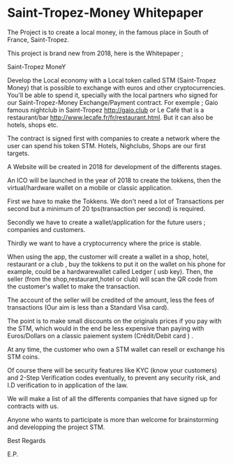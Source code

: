 # Saint-Tropez-Money Whitepaper

The Project is to create a local money, in the famous place in South of France, Saint-Tropez.

This project is brand new from 2018, here is the Whitepaper ; 

   Saint-Tropez MoneY
        
Develop the Local economy with a Local token called STM (Saint-Tropez Money) that is possible to exchange with euros and other cryptocurrencies. You'll be able to spend it, specially with the local partners who signed for our Saint-Tropez-Money Exchange/Payment contract. For exemple ; Gaio famous nightclub in Saint-Tropez http://gaio.club or Le Café that is a restaurant/bar http://www.lecafe.fr/fr/restaurant.html. But it can also be hotels, shops etc.

The contract is signed first with companies to create a network where the user can spend his token STM.
Hotels, Nighclubs, Shops are our first targets.

A Website will be created in 2018 for development of the differents stages.

An ICO will be launched in the year of 2018 to create the tokkens, then the virtual/hardware wallet on a mobile or classic application.
 
First we have to make the Tokkens. We don't need a lot of Transactions per second but a minimum of 20 tps(transaction per second) is required.

Secondly we have to create a wallet/application for the future users ; companies and customers.

Thirdly we want to have a cryptocurrency where the price is stable.

When using the app, the customer will create a wallet in a shop, hotel, restaurant or a club , buy the tokkens to put it on the wallet on his phone for example, could be a  hardwarewallet called Ledger ( usb key). Then, the seller (from the shop,restaurant,hotel or club) will scan the QR code from the customer's wallet to make the transaction.

The account of the seller will be credited of the amount, less the fees of transactions (Our aim is less than a Standard Visa card).

The point is to make small discounts on the originals prices if you pay with the STM, which would in the end be less expensive than paying with Euros/Dollars on a classic paiement system (Crédit/Debit card ) .

At any time, the customer who own a STM wallet can resell or exchange his STM coins.

Of course there will be security features like KYC (know your customers) and 2-Step Verification codes eventually, to prevent any security risk, and I.D verification to in application of the law.

We will make a list of all the differents companies that have signed up for contracts with us.

Anyone who wants to participate is more than welcome for brainstorming and developping the project STM.

 Best Regards
 
 E.P.
